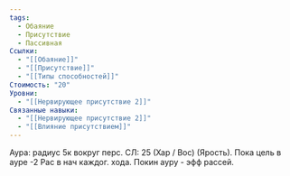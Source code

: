 ```yaml
---
tags:
  - Обаяние
  - Присутствие
  - Пассивная
Ссылки:
  - "[[Обаяние]]"
  - "[[Присутствие]]"
  - "[[Типы способностей]]"
Стоимость: "20"
Уровни:
  - "[[Нервирующее присутствие 2]]"
Связанные навыки:
  - "[[Нервирующее присутствие 2]]"
  - "[[Влияние присутствием]]"
---
```

Аура: радиус 5к вокруг перс. СЛ: 25 (Хар / Вос) (Ярость). Пока цель в ауре -2 Рас в нач каждог. хода. Покин ауру - эфф рассей.